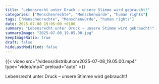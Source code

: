 ```yaml
---
title: "Lebensrecht unter Druck – unsere Stimme wird gebraucht!"
categories: ["Menschenrechte", "Menschenwürde", "human rights"]
tags: ["Menschenrechte", "Menschenwürde", "human rights"]
date: 2025-07-08 19:05:00 +0100
summary: "Lebensrecht unter Druck – unsere Stimme wird gebraucht!"
summaryImage: "2025-07-08_19.05.00.jpg"
keepImageRatio: true
draft: false
hideLastModified: false
---
```


{{< video src="/videos/distribution/2025-07-08_19.05.00.mp4" type="video/mp4" preload="auto" >}}

Lebensrecht unter Druck – unsere Stimme wird gebraucht!
